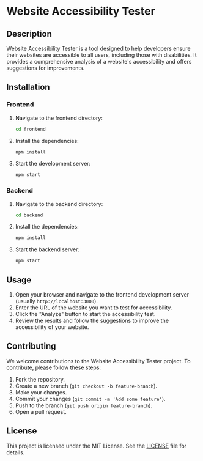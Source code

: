 
# Website Accessibility Tester

## Description

Website Accessibility Tester is a tool designed to help developers ensure their websites are accessible to all users, including those with disabilities. It provides a comprehensive analysis of a website's accessibility and offers suggestions for improvements.

## Installation

### Frontend

1. Navigate to the frontend directory:
    ```sh
    cd frontend
    ```
2. Install the dependencies:
    ```sh
    npm install
    ```
3. Start the development server:
    ```sh
    npm start
    ```

### Backend

1. Navigate to the backend directory:
    ```sh
    cd backend
    ```
2. Install the dependencies:
    ```sh
    npm install
    ```
3. Start the backend server:
    ```sh
    npm start
    ```

## Usage

1. Open your browser and navigate to the frontend development server (usually `http://localhost:3000`).
2. Enter the URL of the website you want to test for accessibility.
3. Click the "Analyze" button to start the accessibility test.
4. Review the results and follow the suggestions to improve the accessibility of your website.

## Contributing

We welcome contributions to the Website Accessibility Tester project. To contribute, please follow these steps:

1. Fork the repository.
2. Create a new branch (`git checkout -b feature-branch`).
3. Make your changes.
4. Commit your changes (`git commit -m 'Add some feature'`).
5. Push to the branch (`git push origin feature-branch`).
6. Open a pull request.

## License

This project is licensed under the MIT License. See the [LICENSE](LICENSE) file for details.
